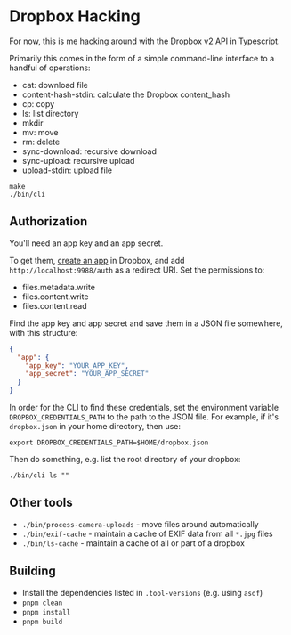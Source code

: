 # Dropbox Hacking

For now, this is me hacking around with the Dropbox v2 API in Typescript.

Primarily this comes in the form of a simple command-line interface to a handful of operations:

- cat: download file
- content-hash-stdin: calculate the Dropbox content_hash
- cp: copy
- ls: list directory
- mkdir
- mv: move
- rm: delete
- sync-download: recursive download
- sync-upload: recursive upload
- upload-stdin: upload file

```shell
make
./bin/cli
```

## Authorization

You'll need an app key and an app secret.

To get them, [create an app](https://www.dropbox.com/developers/apps) in Dropbox, and add
`http://localhost:9988/auth` as a redirect URI. Set the permissions to:

- files.metadata.write
- files.content.write
- files.content.read

Find the app key and app secret and save them in a JSON file somewhere, with this structure:

```json
{
  "app": {
    "app_key": "YOUR_APP_KEY",
    "app_secret": "YOUR_APP_SECRET"
  }
}
```

In order for the CLI to find these credentials, set the environment variable `DROPBOX_CREDENTIALS_PATH`
to the path to the JSON file. For example, if it's `dropbox.json` in your home directory, then use:

```shell
export DROPBOX_CREDENTIALS_PATH=$HOME/dropbox.json
```

Then do something, e.g. list the root directory of your dropbox:

```shell
./bin/cli ls ""
```

## Other tools

- `./bin/process-camera-uploads` - move files around automatically
- `./bin/exif-cache` - maintain a cache of EXIF data from all `*.jpg` files
- `./bin/ls-cache` - maintain a cache of all or part of a dropbox

## Building

- Install the dependencies listed in `.tool-versions` (e.g. using `asdf`)
- `pnpm clean`
- `pnpm install`
- `pnpm build`
